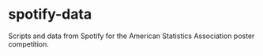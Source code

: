 # spotify-data
Scripts and data from Spotify for the American Statistics Association poster competition.
